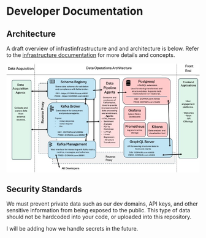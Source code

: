 # Developer Documentation

## Architecture

A draft overview of infrastinfrastructure and and architecture is below. Refer to the [infrastructure documentation](./infra_concepts.md) for more details and concepts.

![Architecture Diagram](../resources/draft-arch-v1.jpeg)

## Security Standards

We must prevent private data such as our dev domains, API keys, and other sensitive information from being exposed to the public. This type of data should not be hardcoded into your code, or uploaded into this repository.

I will be adding how we handle secrets in the future.

